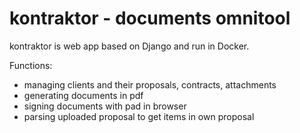 # kontraktor - documents omnitool

kontraktor is web app based on Django and run in Docker.

Functions:
- managing clients and their proposals, contracts, attachments
- generating documents in pdf
- signing documents with pad in browser
- parsing uploaded proposal to get items in own proposal
